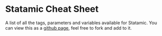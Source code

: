 Statamic Cheat Sheet
====================

A list of all the tags, parameters and variables available for Statamic. You can view this as a [github page](http://statamic.github.io/statamic-cheat-sheet), feel free to fork and add to it.
